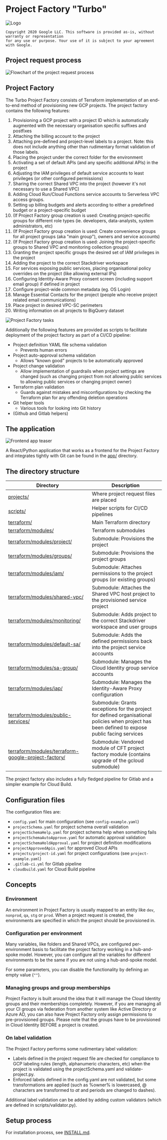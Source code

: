 # Project Factory "Turbo"

![Logo](img/turbo-project-factory.png "Logo")

```
Copyright 2020 Google LLC. This software is provided as-is, without warranty or representation 
for any use or purpose. Your use of it is subject to your agreement with Google.
```

## Project request process

![Flowchart of the project request process](img/project-process.png "Project request process")

## Project Factory

The Turbo Project Factory consists of Terraform implementation of an end-to-end method of 
provisioning new  GCP projects. The project factory contains the following features:

  1. Provisioning a GCP project with a project ID which is automatically augmented with the necessary 
   organisation specific suffixes and postfixes
  2. Attaching the billing account to the project
  3. Attaching pre-defined and project-level labels to a project. Note: this does not include 
     anything other than rudimentary format validation of those labels.
  4. Placing the project under the correct folder for the environment
  5. Activating a set of default APIs (and any specific additional APIs) in the project
  6. Adjusting the IAM privileges of default service accounts to least privileges (or other
     configured permissions)
  7. Sharing the correct Shared VPC into the project (however it's not necessary to use 
     a Shared VPC)
  8. Adding Cloud Run/Cloud Functions service accounts to Serverless VPC access groups.
  9. Setting up billing budgets and alerts according to either a predefined budget or a 
     project-specific budget
  10. (If Project Factory group creation is used: Creating project-specific groups for different 
     role types (ie. developers, data-analysts, system administrators, etc)
  11. (If Project Factory group creation is used: Create convenience groups for all project
      groups (aka "main group"), owners and service accounts)
  12. (If Project Factory group creation is used: Joining the project-specific groups
       to Shared VPC and monitoring collection groups)
  13. Granting the project specific groups the desired set of IAM privileges in 
      the project
  14. Adding the project to the correct Stackdriver workspace
  15. For services exposing public services, placing  organisational policy overrides 
      on the project (like allowing external IPs)
  16. Configuring Identity-Aware Proxy consent screen (including support email group) 
      if defined in project
  17. Configure project-wide common metadata (eg. OS Login)
  18. Manage Essential Contacts for the project (people who receive project related
      email communications)
  19. Place project in desired VPC-SC perimeters
  20. Writing information on all projects to BigQuery dataset

![Project Factory tasks](img/tasks.png "Project Factory tasks")

Additionally the following features are provided as scripts to facilitate deployment of 
the project factory as part of a CI/CD pipeline:

  - Project definition YAML file schema validation
    - Prevents human errors
  - Project auto-approval schema validation
    - Allows "known good" projects to be automatically approved
  - Project change validation
    - Allow implementation of guardrails when project settings are changed (such as changing project 
      from not allowing public services to allowing public services or changing project owner)
  - Terraform plan validation
    - Guards against mistakes and misconfigurations by checking the Terraform plan for any 
      offending deletion operations
  - Git helper tools
    - Various tools for looking into Git history
  - (Github and Gitlab helpers)

## The application

![Frontend app teaser](app/img/teaser.png "App teaser")

A React/Python application that works as a frontend for the Project Factory and integrates
tightly with Git can be found in the [app/](app/) directory.

## The directory structure 

| Directory | Description |
| ---       | ---         |
| [projects/](projects/) | Where project request files are placed |
| [scripts/](scripts/) | Helper scripts for CI/CD pipelines |
| [terraform/](terraform/) | Main Terraform directory |
| [terraform/modules/](terraform/modules/) | Terraform submodules |
| [terraform/modules/project/](terraform/modules/project/) | Submodule: Provisions the project |
| [terraform/modules/groups/](terraform/modules/groups/) | Submodule: Provisions the project groups | 
| [terraform/modules/iam/](terraform/modules/iam/) | Submodule: Attaches permissions to the project groups (or existing groups) |
| [terraform/modules/shared-vpc/](terraform/modules/shared-vpc/) | Submodule: Attaches the Shared VPC host project to the provisioned service project |
| [terraform/modules/monitoring/](terraform/modules/monitoring/) | Submodule: Adds project to the correct Stackdriver workspace and user groups |
| [terraform/modules/default-sa/](terraform/modules/default-sa/) | Submodule: Adds the defined permissions back into the project service accounts |
| [terraform/modules/sa-group/](terraform/modules/sa-group/) | Submodule: Manages the Cloud Identity group service accounts |
| [terraform/modules/iap/](terraform/modules/iap/) | Submodule: Manages the Identity-Aware Proxy configuration |
| [terraform/modules/public-services/](terraform/modules/public-services/) | Submodule:  Grants exceptions for the project for defined organisational policies when project has been  defined to expose public facing services |
[terraform/modules/terraform-google-project-factory/](terraform/modules/terraform-google-project-factory/)| Submodule: Vendored module of CFT project factory module (contains upgrade of the gcloud submodule) |

The project factory also includes a fully fledged pipeline for Gitlab and a simpler example for Cloud Build.

## Configuration files

The configuration files are:

  - `config.yaml` for main configuration (see `config-example.yaml`)
  - `projectSchema.yaml` for project schema overall validation
  - `projectSchemaHelp.yaml` for project schema help when something fails
  - `projectSchemaAutoApprove.yaml` for automatic approval validation
  - `projectSchemaHoldApproval.yaml` for project definition modifications
  - `projectApprovedApis.yaml` for approved Cloud APIs 
  - `projects/project-id.yaml` for project configurations (see `project-example.yaml`)
  - `.gitlab-ci.yml` for Gitlab pipeline
  - `cloudbuild.yaml` for Cloud Build pipeline
  
## Concepts

### Environment

An environment in Project Factory is usually mapped to an entity like `dev`, `nonprod`, `qa`,
`stg` or `prod`. When a project request is created, the environments are specified in
which the project should be provisioned in. 

### Configuration per environment

Many variables, like folders and Shared VPCs, are configured per-environment basis to
facilitate the project factory working in a hub-and-spoke model. However, you can 
configure all the variables for different environments to be the same if you are
not using a hub-and-spoke model. 

For some parameters, you can disable the functionality by defining an empty
value (`""`). 

### Managing groups and group memberships

Project Factory is built around the idea that it will manage the Cloud Identity
groups and their memberships completely. However, if you are managing all your
CI groups via federation from another system like Active Directory or Azure AD,
you can also have Project Factory only assign permissions to pre-provisioned
groups. Please note that the groups have to be provisioned in Cloud Identity
BEFORE a project is created.

### On label validation

The Project Factory performs some rudimentary label validation:

  - Labels defined in the project request file are checked for compliance to GCP labeling 
    rules (length, alphanumeric characters, etc) when the project is validated using the 
    projectSchema.yaml and validate-project.py.
  - Enforced labels defined in the config.yaml are not validated, but some transformations 
    are applied (such as %owner% is lowercased, @ characters are transformed to _at_ and periods 
    are changed to dashes).
    
Additional label validation can be added by adding custom validators (which are defined 
in scripts/validator.py).

## Setup process

For installation process, see [INSTALL.md](INSTALL.md).
